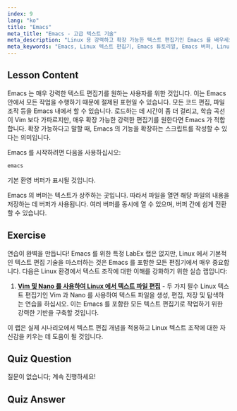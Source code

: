 ```yaml
---
index: 9
lang: "ko"
title: "Emacs"
meta_title: "Emacs - 고급 텍스트 기술"
meta_description: "Linux 용 강력하고 확장 가능한 텍스트 편집기인 Emacs 를 배우세요. Emacs 버퍼와 기본 사용법을 이해하세요. 오늘 Emacs 여정을 시작하세요!"
meta_keywords: "Emacs, Linux 텍스트 편집기, Emacs 튜토리얼, Emacs 버퍼, Linux 명령어, 초보자, 가이드"
---
```


## Lesson Content

Emacs 는 매우 강력한 텍스트 편집기를 원하는 사용자를 위한 것입니다. 이는 Emacs 안에서 모든 작업을 수행하기 때문에 절제된 표현일 수 있습니다. 모든 코드 편집, 파일 조작 등을 Emacs 내에서 할 수 있습니다. 로드하는 데 시간이 좀 더 걸리고, 학습 곡선이 Vim 보다 가파르지만, 매우 확장 가능한 강력한 편집기를 원한다면 Emacs 가 적합합니다. 확장 가능하다고 말할 때, Emacs 의 기능을 확장하는 스크립트를 작성할 수 있다는 의미입니다.

Emacs 를 시작하려면 다음을 사용하십시오:

```bash
emacs
```

기본 환영 버퍼가 표시될 것입니다.

Emacs 의 버퍼는 텍스트가 상주하는 곳입니다. 따라서 파일을 열면 해당 파일의 내용을 저장하는 데 버퍼가 사용됩니다. 여러 버퍼를 동시에 열 수 있으며, 버퍼 간에 쉽게 전환할 수 있습니다.

## Exercise

연습이 완벽을 만듭니다! Emacs 를 위한 특정 LabEx 랩은 없지만, Linux 에서 기본적인 텍스트 편집 기술을 마스터하는 것은 Emacs 를 포함한 모든 편집기에서 매우 중요합니다. 다음은 Linux 환경에서 텍스트 조작에 대한 이해를 강화하기 위한 실습 랩입니다:

1. **[Vim 및 Nano 를 사용하여 Linux 에서 텍스트 파일 편집](https://labex.io/ko/labs/comptia-edit-text-files-in-linux-with-vim-and-nano-591076)** - 두 가지 필수 Linux 텍스트 편집기인 Vim 과 Nano 를 사용하여 텍스트 파일을 생성, 편집, 저장 및 탐색하는 연습을 하십시오. 이는 Emacs 를 포함한 모든 텍스트 편집기로 작업하기 위한 강력한 기반을 구축할 것입니다.

이 랩은 실제 시나리오에서 텍스트 편집 개념을 적용하고 Linux 텍스트 조작에 대한 자신감을 키우는 데 도움이 될 것입니다.

## Quiz Question

질문이 없습니다; 계속 진행하세요!

## Quiz Answer

